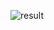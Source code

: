 ![result](https://github.com/Khawaja-Abdul-Haleem/iOS_Apps_Swift/assets/59179832/17c85616-94f8-409c-96f6-1c511f6a869b)
